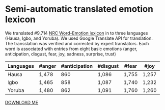 # Semi-automatic translated emotion lexicon

We translated #9,714 [NRC Word-Emotion lexicon](https://saifmohammad.com/WebPages/NRC-Emotion-Lexicon.htm) in to three languages (Hausa, Igbo, and Yoruba). We used Google Translate API for translation. The transslation was verified and corrected by expert translators. Each word is associated with entries from eight basic emotions (anger, anticipation, disgust, fear, joy, sadness, surprise, trust) 


| Languages | #anger | #anticipation| #disgust | #fear | #joy | #sadness| #surprise | #trust |  
| --------- | -------- |-------- | -------- |   --------- | -------- |  -------- | -------- |   -------- | 
| Hausa  | 1,478  |   860  |  1,086  |   1,755  |  1,257  |   1,288  | 582  |  1,551  | 
| Igbo  | 1,465  |  858  | 1,087	   |  1,740  |  1,232  |   1283  | 575  |  1,474  | 
| Yoruba  |  1,480  |   862  |  1,091	  |  1,760  |  1,260  |  1,292  |  583  |  1,560  | 


[DOWNLOAD ME](https://github.com/hausanlp/NaijaSenti/tree/main/data/translated_emotion_lexicon)



